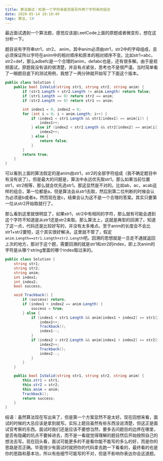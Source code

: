 ```yaml
---
title: 算法面试：检查一个字符串是否是另外两个字符串的组合
date: 2020-05-14 10:10:49
tags: 算法, C#
---
```


最近面试遇到一个算法题，感觉应该是LeetCode上面的原题或者微变形，想在这分析一下。

题目说有字符串str1，str2， anim，其中anim必须由str1，str2中的字母组成，且必须保证所以字符在anim中的相对顺序和原本的相对顺序不变。比如str1=abc，str2=def，那么adbefc是一个合理的anim，defabc也是，还有很多解。由于是视频面试，原题我没有读的很清楚，并且有点紧张，思考也不是很严谨。当时简单看了一眼题目底下的测试用例，我想了一两分钟就开始写了下面这个版本。


```csharp
public class Solution {
    public bool IsValid(string str1, string str2, string anim) {
        if (str1.Length + str2.Length != anim.Length) return false;
        if (str1.Length == 0) return str2 == anim;
        if (str2.Length == 0) return str1 == anim;

        int index1 = 0, index2 = 0;
        for (int i = 0; i < anim.Length; i++) {
            if (index1 < str1.Length && str1[index1] == anim[i]) {
                index1++;
            } else if (index2 < str2.Length && str2[index2] == anim[i]) {
                index2++;
            } else {
                return false;
            }
        }
        return true;
    }
}
```

可以看到上面的算法假定的是anim由str1，str2的全部字符组成（我不确定题目中有没有说了）。但是最大的问题是，算法中永远优先取str1。那么如果当前位置str1，str2相等，那么就会优先选str1。那这显然是不对的。比如ab，ac，acab这样的组合，第一位都是a，但是算法会从str1去取，然后到第二位判断的时候会认为必须是b或者a，然而现在是c，结果会认为这不是一个合理的答案。其实只要第一位从str2开始取就行了。

那么看到这里就很明显了，如果str1，str2中有相同的字符，那么就有可能会遇到这个字符不知道是从str1还是str2来取。那么算法上，这就是典型的回溯了。知道了这一点，代码还是比较好写的，并没有太多难点。至于anim的长度会不会比str1+str2要短，这个其实很好解决。这里就不管了，假定`anim.Length==str1.Length+str2.Length`吧。回溯的思想就是一旦走不通就返回上次的地方，那对于这个题，需要回溯的就是str1和str2的index，即上次anim的字符是从哪个string里面的哪个index取过来的。

```csharp
public class Solution {
    string str1;
    string str2;
    string anim;
    int index1;
    int index2;
    bool success;

    void Trackback() {
        if (success) return;
        if (index1 + index2 == anim.Length) {
            success = true;
        } else {
            if (index1 < str1.Length && anim[index1 + index2] == str1[index1]) {
                index1++;
                Trackback();
                index1--;
            }
            if (index2 < str2.Length && anim[index1 + index2] == str2[index2]) {
                index2++;
                Trackback();
                index2--;
            }
        }
    }

    public bool IsValid(string str1, string str2, string anim) {
        this.str1 = str1;
        this.str2 = str2;
        this.anim = anim;
        Trackback();
        return success;
    }
}

```

结语：虽然算法现在写出来了，但是第一个方案显然不是太好。现在回想来看，面试的时候的大忌应该是拿到就写。实际上题目虽然有些东西没说清楚，但这正是面试官考察的东西。面试时我们还是应该不要想当然，要多去问题目的边界在哪里，是否有隐藏的坑点不要掉进去，而不是一看就觉得理解的题目然后开始按照自己的想法去写。现在回头看，面试可能更多的不是看你能不能写的多么的好，而是你的思路是否正确。毕竟很少有面试时就把你的代码拿去跑一下看看的，最终看的也是你的思路和基本功，所以有些细节可能写的不对，但是不影响你表达你会这道题。